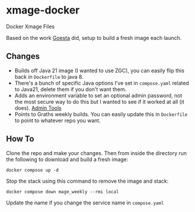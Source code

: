 # xmage-docker
Docker Xmage Files

Based on the work [Goesta](https://github.com/mage-docker/xmage-beta-docker) did, setup to build a fresh image each launch.

## Changes

* Builds off Java 21 image (I wanted to use ZGC), you can easily flip this back in `Dockerfile` to java 8.
* There's a bunch of specific Java options I've set in `compose.yaml` related to Java21, delete them if you don't want them.
* Adds an environment variable to set an optional admin password, not the most secure way to do this but I wanted to see if it worked at all (it does). [Admin Tools](https://github.com/magefree/mage/issues/5388)
* Points to Graths weekly builds. You can easily update this in `Dockerfile` to point to whatever repo you want.

## How To

Clone the repo and make your changes. Then from inside the directory run the following to download and build a fresh image:

`docker compose up -d`

Stop the stack using this command to remove the image and stack:

`docker compose down mage_weekly --rmi local`

Update the name if you change the service name in `compose.yaml`

